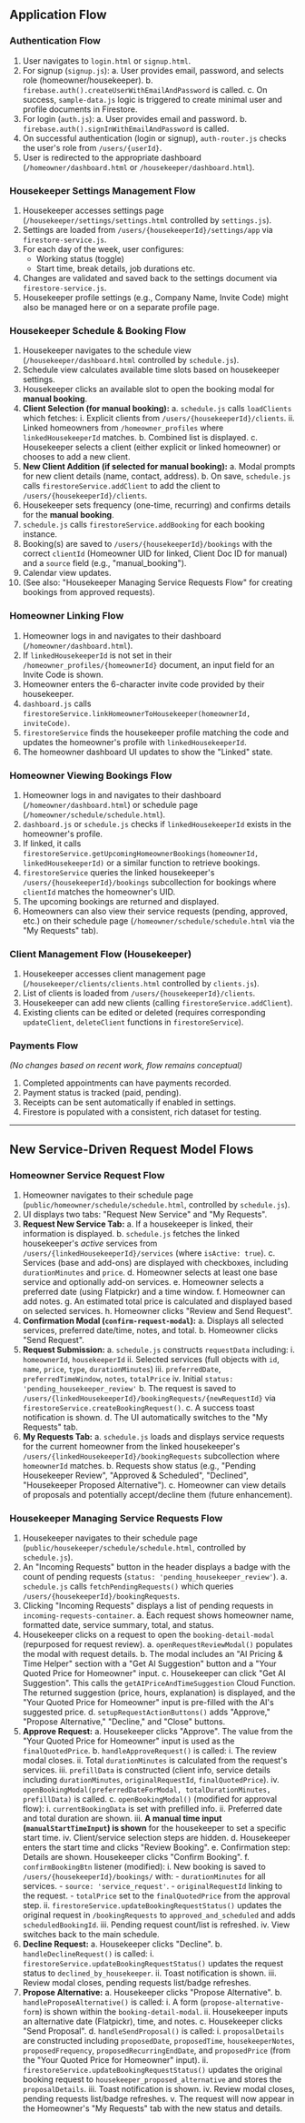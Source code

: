 ## Application Flow

### Authentication Flow
1. User navigates to `login.html` or `signup.html`.
2. For signup (`signup.js`):
    a. User provides email, password, and selects role (homeowner/housekeeper).
    b. `firebase.auth().createUserWithEmailAndPassword` is called.
    c. On success, `sample-data.js` logic is triggered to create minimal user and profile documents in Firestore.
3. For login (`auth.js`):
    a. User provides email and password.
    b. `firebase.auth().signInWithEmailAndPassword` is called.
4. On successful authentication (login or signup), `auth-router.js` checks the user's role from `/users/{userId}`.
5. User is redirected to the appropriate dashboard (`/homeowner/dashboard.html` or `/housekeeper/dashboard.html`).

### Housekeeper Settings Management Flow
1. Housekeeper accesses settings page (`/housekeeper/settings/settings.html` controlled by `settings.js`).
2. Settings are loaded from `/users/{housekeeperId}/settings/app` via `firestore-service.js`.
3. For each day of the week, user configures:
   - Working status (toggle)
   - Start time, break details, job durations etc.
4. Changes are validated and saved back to the settings document via `firestore-service.js`.
5. Housekeeper profile settings (e.g., Company Name, Invite Code) might also be managed here or on a separate profile page.

### Housekeeper Schedule & Booking Flow
1. Housekeeper navigates to the schedule view (`/housekeeper/dashboard.html` controlled by `schedule.js`).
2. Schedule view calculates available time slots based on housekeeper settings.
3. Housekeeper clicks an available slot to open the booking modal for **manual booking**.
4. **Client Selection (for manual booking):**
    a. `schedule.js` calls `loadClients` which fetches:
        i. Explicit clients from `/users/{housekeeperId}/clients`.
        ii. Linked homeowners from `/homeowner_profiles` where `linkedHousekeeperId` matches.
    b. Combined list is displayed.
    c. Housekeeper selects a client (either explicit or linked homeowner) or chooses to add a new client.
5. **New Client Addition (if selected for manual booking):**
    a. Modal prompts for new client details (name, contact, address).
    b. On save, `schedule.js` calls `firestoreService.addClient` to add the client to `/users/{housekeeperId}/clients`.
6. Housekeeper sets frequency (one-time, recurring) and confirms details for the **manual booking**.
7. `schedule.js` calls `firestoreService.addBooking` for each booking instance.
8. Booking(s) are saved to `/users/{housekeeperId}/bookings` with the correct `clientId` (Homeowner UID for linked, Client Doc ID for manual) and a `source` field (e.g., "manual_booking").
9. Calendar view updates.
10. (See also: "Housekeeper Managing Service Requests Flow" for creating bookings from approved requests).

### Homeowner Linking Flow
1. Homeowner logs in and navigates to their dashboard (`/homeowner/dashboard.html`).
2. If `linkedHousekeeperId` is not set in their `/homeowner_profiles/{homeownerId}` document, an input field for an Invite Code is shown.
3. Homeowner enters the 6-character invite code provided by their housekeeper.
4. `dashboard.js` calls `firestoreService.linkHomeownerToHousekeeper(homeownerId, inviteCode)`.
5. `firestoreService` finds the housekeeper profile matching the code and updates the homeowner's profile with `linkedHousekeeperId`.
6. The homeowner dashboard UI updates to show the "Linked" state.

### Homeowner Viewing Bookings Flow
1. Homeowner logs in and navigates to their dashboard (`/homeowner/dashboard.html`) or schedule page (`/homeowner/schedule/schedule.html`).
2. `dashboard.js` or `schedule.js` checks if `linkedHousekeeperId` exists in the homeowner's profile.
3. If linked, it calls `firestoreService.getUpcomingHomeownerBookings(homeownerId, linkedHousekeeperId)` or a similar function to retrieve bookings.
4. `firestoreService` queries the linked housekeeper's `/users/{housekeeperId}/bookings` subcollection for bookings where `clientId` matches the homeowner's UID.
5. The upcoming bookings are returned and displayed.
6. Homeowners can also view their service requests (pending, approved, etc.) on their schedule page (`/homeowner/schedule/schedule.html` via the "My Requests" tab).

### Client Management Flow (Housekeeper)
1. Housekeeper accesses client management page (`/housekeeper/clients/clients.html` controlled by `clients.js`).
2. List of clients is loaded from `/users/{housekeeperId}/clients`.
3. Housekeeper can add new clients (calling `firestoreService.addClient`).
4. Existing clients can be edited or deleted (requires corresponding `updateClient`, `deleteClient` functions in `firestoreService`).

### Payments Flow
*(No changes based on recent work, flow remains conceptual)*
1. Completed appointments can have payments recorded.
2. Payment status is tracked (paid, pending).
3. Receipts can be sent automatically if enabled in settings.
4. Firestore is populated with a consistent, rich dataset for testing.

---
## New Service-Driven Request Model Flows

### Homeowner Service Request Flow
1.  Homeowner navigates to their schedule page (`public/homeowner/schedule/schedule.html`, controlled by `schedule.js`).
2.  UI displays two tabs: "Request New Service" and "My Requests".
3.  **Request New Service Tab:**
    a.  If a housekeeper is linked, their information is displayed.
    b.  `schedule.js` fetches the linked housekeeper's *active* services from `/users/{linkedHousekeeperId}/services` (where `isActive: true`).
    c.  Services (base and add-ons) are displayed with checkboxes, including `durationMinutes` and `price`.
    d.  Homeowner selects at least one base service and optionally add-on services.
    e.  Homeowner selects a preferred date (using Flatpickr) and a time window.
    f.  Homeowner can add notes.
    g.  An estimated total price is calculated and displayed based on selected services.
    h.  Homeowner clicks "Review and Send Request".
4.  **Confirmation Modal (`confirm-request-modal`):**
    a.  Displays all selected services, preferred date/time, notes, and total.
    b.  Homeowner clicks "Send Request".
5.  **Request Submission:**
    a.  `schedule.js` constructs `requestData` including:
        i.  `homeownerId`, `housekeeperId`
        ii. Selected services (full objects with `id`, `name`, `price`, `type`, `durationMinutes`)
        iii. `preferredDate`, `preferredTimeWindow`, `notes`, `totalPrice`
        iv. Initial `status: 'pending_housekeeper_review'`
    b.  The request is saved to `/users/{linkedHousekeeperId}/bookingRequests/{newRequestId}` via `firestoreService.createBookingRequest()`.
    c.  A success toast notification is shown.
    d.  The UI automatically switches to the "My Requests" tab.
6.  **My Requests Tab:**
    a.  `schedule.js` loads and displays service requests for the current homeowner from the linked housekeeper's `/users/{linkedHousekeeperId}/bookingRequests` subcollection where `homeownerId` matches.
    b.  Requests show status (e.g., "Pending Housekeeper Review", "Approved & Scheduled", "Declined", "Housekeeper Proposed Alternative").
    c.  Homeowner can view details of proposals and potentially accept/decline them (future enhancement).

### Housekeeper Managing Service Requests Flow
1.  Housekeeper navigates to their schedule page (`public/housekeeper/schedule/schedule.html`, controlled by `schedule.js`).
2.  An "Incoming Requests" button in the header displays a badge with the count of pending requests (`status: 'pending_housekeeper_review'`).
    a.  `schedule.js` calls `fetchPendingRequests()` which queries `/users/{housekeeperId}/bookingRequests`.
3.  Clicking "Incoming Requests" displays a list of pending requests in `incoming-requests-container`.
    a.  Each request shows homeowner name, formatted date, service summary, total, and status.
4.  Housekeeper clicks on a request to open the `booking-detail-modal` (repurposed for request review).
    a.  `openRequestReviewModal()` populates the modal with request details.
    b.  The modal includes an "AI Pricing & Time Helper" section with a "Get AI Suggestion" button and a "Your Quoted Price for Homeowner" input.
    c.  Housekeeper can click "Get AI Suggestion". This calls the `getAIPriceAndTimeSuggestion` Cloud Function. The returned suggestion (price, hours, explanation) is displayed, and the "Your Quoted Price for Homeowner" input is pre-filled with the AI's suggested price.
    d.  `setupRequestActionButtons()` adds "Approve," "Propose Alternative," "Decline," and "Close" buttons.
5.  **Approve Request:**
    a.  Housekeeper clicks "Approve". The value from the "Your Quoted Price for Homeowner" input is used as the `finalQuotedPrice`.
    b.  `handleApproveRequest()` is called:
        i.  The review modal closes.
        ii. Total `durationMinutes` is calculated from the request's services.
        iii. `prefillData` is constructed (client info, service details including `durationMinutes`, `originalRequestId`, `finalQuotedPrice`).
        iv. `openBookingModal(preferredDateForModal, totalDurationMinutes, prefillData)` is called.
    c.  `openBookingModal()` (modified for approval flow):
        i.  `currentBookingData` is set with prefilled info.
        ii. Preferred date and total duration are shown.
        iii. **A manual time input (`manualStartTimeInput`) is shown** for the housekeeper to set a specific start time.
        iv. Client/service selection steps are hidden.
    d.  Housekeeper enters the start time and clicks "Review Booking".
    e.  Confirmation step: Details are shown. Housekeeper clicks "Confirm Booking".
    f.  `confirmBookingBtn` listener (modified):
        i.  New booking is saved to `/users/{housekeeperId}/bookings/` with:
            -   `durationMinutes` for all services.
            -   `source: 'service_request'`.
            -   `originalRequestId` linking to the request.
            -   `totalPrice` set to the `finalQuotedPrice` from the approval step.
        ii. `firestoreService.updateBookingRequestStatus()` updates the original request in `/bookingRequests` to `approved_and_scheduled` and adds `scheduledBookingId`.
        iii. Pending request count/list is refreshed.
        iv. View switches back to the main schedule.
6.  **Decline Request:**
    a.  Housekeeper clicks "Decline".
    b.  `handleDeclineRequest()` is called:
        i.  `firestoreService.updateBookingRequestStatus()` updates the request status to `declined_by_housekeeper`.
        ii. Toast notification is shown.
        iii. Review modal closes, pending requests list/badge refreshes.
7.  **Propose Alternative:**
    a.  Housekeeper clicks "Propose Alternative".
    b.  `handleProposeAlternative()` is called:
        i.  A form (`propose-alternative-form`) is shown within the `booking-detail-modal`.
        ii. Housekeeper inputs an alternative date (Flatpickr), time, and notes.
    c.  Housekeeper clicks "Send Proposal".
    d.  `handleSendProposal()` is called:
        i.  `proposalDetails` are constructed including `proposedDate`, `proposedTime`, `housekeeperNotes`, `proposedFrequency`, `proposedRecurringEndDate`, and `proposedPrice` (from the "Your Quoted Price for Homeowner" input).
        ii. `firestoreService.updateBookingRequestStatus()` updates the original booking request to `housekeeper_proposed_alternative` and stores the `proposalDetails`.
        iii. Toast notification is shown.
        iv. Review modal closes, pending requests list/badge refreshes.
        v.  The request will now appear in the Homeowner's "My Requests" tab with the new status and details.